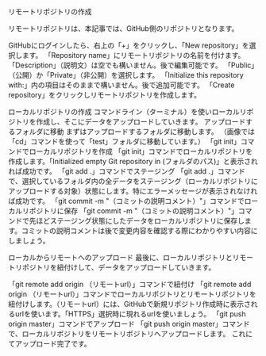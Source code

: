リモートリポジトリの作成

リモートリポジトリは、本記事では、GitHub側のリポジトリとなります。

GitHubにログインしたら、右上の「+」をクリックし、「New repository」を選択します。
「Repository name」にリモートリポジトリの名前を付けます。
「Description」（説明文）は空でも構いません。後で編集可能です。
「Public」（公開）か「Private」（非公開）を選択します。
「Initialize this repository with:」内の項目はそのままで構いません。後で追加可能です。
「Create repository」をクリックしリモートリポジトリを作成します。

ローカルリポジトリの作成
コマンドライン（ターミナル）を使いローカルリポジトリを作成し、そこにデータをアップロードしていきます。
アップロードするフォルダに移動
まずはアップロードするフォルダに移動します。
（画像では「cd」コマンドを使って「test」フォルダに移動しています。）
「git init」コマンドでローカルリポジトリを作成
「git init」コマンドでローカルリポジトリを作成します。「Initialized empty Git repository in (フォルダのパス)」と表示されれば成功です。
「git add .」コマンドでステージング
「git add .」コマンドで、選択しているフォルダ内の全データをステージング（ローカルリポジトリにアップロードする対象）状態にします。特にエラーメッセージが表示されなければ成功です。
「git commit -m "（コミットの説明コメント）"」コマンドでローカルリポジトリに保存
「git commit -m "（コミットの説明コメント）"」コマンドで先ほどステージング状態にしたデータをローカルリポジトリに保存します。コミットの説明コメントは後で変更内容を確認する際にわかりやすい内容にしましょう。

ローカルからリモートへのアップロード
最後に、ローカルリポジトリとリモートリポジトリを紐付けして、データをアップロードしていきます。

「git remote add origin （リモートurl）」コマンドで紐付け
「git remote add origin （リモートurl）」コマンドでローカルリポジトリとリモートリポジトリを紐付けします。（リモートurl）には、GitHubで新規リポジトリ作成時に表示されるurlを使います。「HTTPS」選択時に現れるurlを使いましょう。
「git push origin master」コマンドでアップロード
「git push origin master」コマンドで、ローカルリポジトリをリモートリポジトリへアップロードします。
これにてアップロード完了です。
